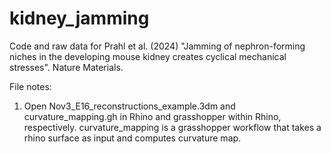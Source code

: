 # kidney_jamming
Code and raw data for Prahl et al. (2024) "Jamming of nephron-forming niches in the developing mouse kidney creates cyclical mechanical stresses". Nature Materials.

File notes:
1) Open Nov3_E16_reconstructions_example.3dm and curvature_mapping.gh in Rhino and grasshopper within Rhino, respectively. curvature_mapping is a grasshopper workflow that takes a rhino surface as input and computes curvature map.
